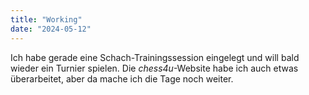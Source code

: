 ```yaml
---
title: "Working"
date: "2024-05-12"
---
```


Ich habe gerade eine Schach-Trainingssession eingelegt und will bald wieder ein Turnier spielen. Die _chess4u_-Website habe ich auch etwas überarbeitet, aber da mache ich die Tage noch weiter.
